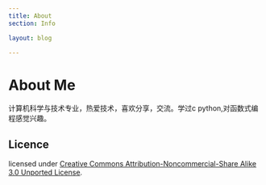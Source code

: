 ```yaml
---
title: About
section: Info

layout: blog

---
```


About Me
===========================
计算机科学与技术专业，热爱技术，喜欢分享，交流。学过c python,对函数式编程感觉兴趣。



[jekyll]: http://github.com/mreid/jekyll/
[markdown]: http://daringfireball.net/projects/markdown/

Licence
-------

licensed under  <a rel="license" href="http://creativecommons.org/licenses/by-nc-sa/3.0/">Creative Commons Attribution-Noncommercial-Share Alike 3.0 Unported License</a>.
